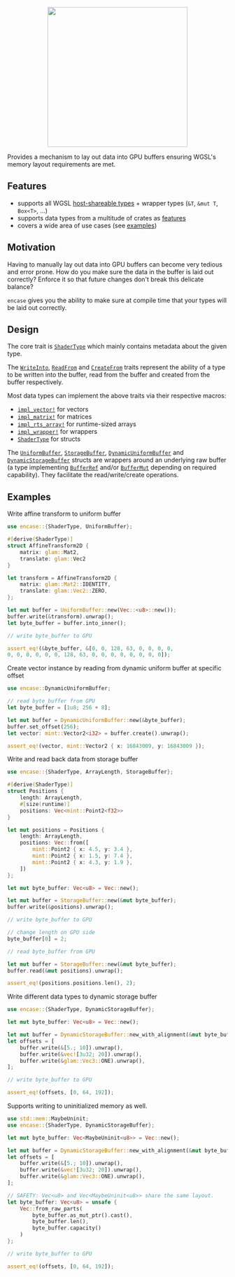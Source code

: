 <p align="center"><img src="./logo.svg" width="320px" alt/></p>

Provides a mechanism to lay out data into GPU buffers ensuring WGSL's memory layout requirements are met.

## Features

- supports all WGSL [host-shareable types] + wrapper types (`&T`, `&mut T`, `Box<T>`, ...)
- supports data types from a multitude of crates as [features]
- covers a wide area of use cases (see [examples](#examples))

## Motivation

Having to manually lay out data into GPU buffers can become very tedious and error prone. How do you make sure the data in the buffer is laid out correctly? Enforce it so that future changes don't break this delicate balance?

`encase` gives you the ability to make sure at compile time that your types will be laid out correctly.

## Design

The core trait is [`ShaderType`] which mainly contains metadata about the given type.

The [`WriteInto`], [`ReadFrom`] and [`CreateFrom`] traits represent the ability of a type to be written into the buffer, read from the buffer and created from the buffer respectively.

Most data types can implement the above traits via their respective macros:

  - [`impl_vector!`] for vectors
  - [`impl_matrix!`] for matrices
  - [`impl_rts_array!`] for runtime-sized arrays
  - [`impl_wrapper!`] for wrappers
  - [`ShaderType`][derive@ShaderType] for structs

The [`UniformBuffer`], [`StorageBuffer`], [`DynamicUniformBuffer`] and [`DynamicStorageBuffer`] structs are wrappers around an underlying raw buffer (a type implementing [`BufferRef`] and/or [`BufferMut`] depending on required capability). They facilitate the read/write/create operations.

## Examples

Write affine transform to uniform buffer

```rust
use encase::{ShaderType, UniformBuffer};

#[derive(ShaderType)]
struct AffineTransform2D {
    matrix: glam::Mat2,
    translate: glam::Vec2
}

let transform = AffineTransform2D {
    matrix: glam::Mat2::IDENTITY,
    translate: glam::Vec2::ZERO,
};

let mut buffer = UniformBuffer::new(Vec::<u8>::new());
buffer.write(&transform).unwrap();
let byte_buffer = buffer.into_inner();

// write byte_buffer to GPU

assert_eq!(&byte_buffer, &[0, 0, 128, 63, 0, 0, 0, 0,
0, 0, 0, 0, 0, 0, 128, 63, 0, 0, 0, 0, 0, 0, 0, 0]);
```

Create vector instance by reading from dynamic uniform buffer at specific offset

```rust
use encase::DynamicUniformBuffer;

// read byte_buffer from GPU
let byte_buffer = [1u8; 256 + 8];

let mut buffer = DynamicUniformBuffer::new(&byte_buffer);
buffer.set_offset(256);
let vector: mint::Vector2<i32> = buffer.create().unwrap();

assert_eq!(vector, mint::Vector2 { x: 16843009, y: 16843009 });
```

Write and read back data from storage buffer

```rust
use encase::{ShaderType, ArrayLength, StorageBuffer};

#[derive(ShaderType)]
struct Positions {
    length: ArrayLength,
    #[size(runtime)]
    positions: Vec<mint::Point2<f32>>
}

let mut positions = Positions {
    length: ArrayLength,
    positions: Vec::from([
        mint::Point2 { x: 4.5, y: 3.4 },
        mint::Point2 { x: 1.5, y: 7.4 },
        mint::Point2 { x: 4.3, y: 1.9 },
    ])
};

let mut byte_buffer: Vec<u8> = Vec::new();

let mut buffer = StorageBuffer::new(&mut byte_buffer);
buffer.write(&positions).unwrap();

// write byte_buffer to GPU

// change length on GPU side
byte_buffer[0] = 2;

// read byte_buffer from GPU

let mut buffer = StorageBuffer::new(&mut byte_buffer);
buffer.read(&mut positions).unwrap();

assert_eq!(positions.positions.len(), 2);

```

Write different data types to dynamic storage buffer

```rust
use encase::{ShaderType, DynamicStorageBuffer};

let mut byte_buffer: Vec<u8> = Vec::new();

let mut buffer = DynamicStorageBuffer::new_with_alignment(&mut byte_buffer, 64);
let offsets = [
    buffer.write(&[5.; 10]).unwrap(),
    buffer.write(&vec![3u32; 20]).unwrap(),
    buffer.write(&glam::Vec3::ONE).unwrap(),
];

// write byte_buffer to GPU

assert_eq!(offsets, [0, 64, 192]);

```

Supports writing to uninitialized memory as well.

```rust
use std::mem::MaybeUninit;
use encase::{ShaderType, DynamicStorageBuffer};

let mut byte_buffer: Vec<MaybeUninit<u8>> = Vec::new();

let mut buffer = DynamicStorageBuffer::new_with_alignment(&mut byte_buffer, 64);
let offsets = [
    buffer.write(&[5.; 10]).unwrap(),
    buffer.write(&vec![3u32; 20]).unwrap(),
    buffer.write(&glam::Vec3::ONE).unwrap(),
];

// SAFETY: Vec<u8> and Vec<MaybeUninit<u8>> share the same layout.
let byte_buffer: Vec<u8> = unsafe { 
    Vec::from_raw_parts(
        byte_buffer.as_mut_ptr().cast(), 
        byte_buffer.len(), 
        byte_buffer.capacity()
    ) 
};

// write byte_buffer to GPU

assert_eq!(offsets, [0, 64, 192]);

```

[host-shareable types]: https://gpuweb.github.io/gpuweb/wgsl/#host-shareable-types
[features]: https://docs.rs/crate/encase/latest/features
[`ShaderType`]: https://docs.rs/encase/latest/encase/trait.ShaderType.html

[`WriteInto`]: https://docs.rs/encase/latest/encase/internal/trait.WriteInto.html
[`ReadFrom`]: https://docs.rs/encase/latest/encase/internal/trait.ReadFrom.html
[`CreateFrom`]: https://docs.rs/encase/latest/encase/internal/trait.CreateFrom.html

[`impl_vector!`]: https://docs.rs/encase/latest/encase/macro.impl_vector.html
[`impl_matrix!`]: https://docs.rs/encase/latest/encase/macro.impl_matrix.html
[`impl_rts_array!`]: https://docs.rs/encase/latest/encase/macro.impl_rts_array.html
[`impl_wrapper!`]: https://docs.rs/encase/latest/encase/macro.impl_wrapper.html
[derive@ShaderType]: https://docs.rs/encase/latest/encase/derive.ShaderType.html

[`UniformBuffer`]: https://docs.rs/encase/latest/encase/struct.UniformBuffer.html
[`StorageBuffer`]: https://docs.rs/encase/latest/encase/struct.StorageBuffer.html
[`DynamicUniformBuffer`]: https://docs.rs/encase/latest/encase/struct.DynamicUniformBuffer.html
[`DynamicStorageBuffer`]: https://docs.rs/encase/latest/encase/struct.DynamicStorageBuffer.html

[`BufferRef`]: https://docs.rs/encase/latest/encase/internal/trait.BufferRef.html
[`BufferMut`]: https://docs.rs/encase/latest/encase/internal/trait.BufferMut.html
